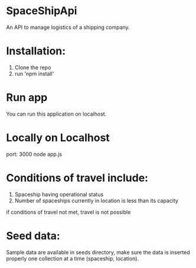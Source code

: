 # SpaceShipApi

An API to manage logistics of a shipping company.

# Installation:

1. Clone the repo
2. run 'npm install'

# Run app

You can run this application on localhost.

# Locally on Localhost
port: 3000 node app.js

# Conditions of travel include:
1. Spaceship having operational status
2. Number of spaceships currently in location is less than its capacity

if conditions of travel not met, travel is not possible

# Seed data:
Sample data are available in seeds directory, make sure the data is inserted properly one collection at a time (spaceship, location).
